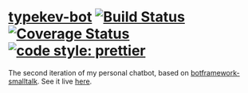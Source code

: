 # [typekev-bot](https://typekev.com/) [![Build Status](https://travis-ci.com/typekev/typekev-bot.svg?branch=master)](https://travis-ci.org/typekev/typekev-bot) [![Coverage Status](https://coveralls.io/repos/github/typekev/typekev-bot/badge.svg?branch=master)](https://coveralls.io/github/typekev/typekev-bot?branch=master) [![code style: prettier](https://img.shields.io/badge/code_style-prettier-ff69b4.svg)](https://github.com/prettier/prettier)

The second iteration of my personal chatbot, based on [botframework-smalltalk](https://github.com/alyssaong1/botframework-smalltalk). See it live [here](https://typekev.com/).
